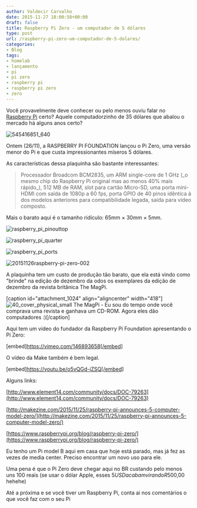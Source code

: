 ```yaml
---
author: Valdecir Carvalho
date: 2015-11-27 18:00:58+00:00
draft: false
title: Raspberry Pi Zero - um computador de 5 dólares
type: post
url: /raspberry-pi-zero-um-computador-de-5-dolares/
categories:
- Blog
tags:
- homelab
- lançamento
- pi
- pi zero
- raspberry pi
- raspberry pi zero
- zero
---
```


Você provavelmente deve conhecer ou pelo menos ouviu falar no [Raspberry Pi](https://pt.wikipedia.org/wiki/Raspberry_Pi) certo? Aquele computadorzinho de 35 dólares que abalou o mercado há alguns anos certo?

![545416851_640](/imagens/2015/11/545416851_640-e1448737619800.jpg)


Ontem (26/11), a RASPBERRY PI FOUNDATION lançou o Pi Zero, uma versão menor do Pi e que custa impressionantes míseros 5 dólares.<!-- more -->

As características dessa plaquinha são bastante interessantes:



<blockquote>Processador Broadcom BCM2835, um ARM single-core de 1 GHz (_o mesmo chip do Raspberry Pi original mas ao menos 40% mais rápido_), 512 MB de RAM, slot para cartão Micro-SD, uma porta mini-HDMI com saída de 1080p a 60 fps, porta GPIO de 40 pinos idêntica à dos modelos anteriores para compatibilidade legada, saída para vídeo composto.</blockquote>



Mais o barato aqui é o tamanho ridículo: 65mm × 30mm × 5mm.

![raspberry_pi_pinouttop](/imagens/2015/11/raspberry_pi_pinouttop.jpg)


![raspberry_pi_quarter](/imagens/2015/11/raspberry_pi_quarter.jpg)


![raspberry_pi_ports](/imagens/2015/11/raspberry_pi_ports.jpg)


![20151126raspberry-pi-zero-002](/imagens/2015/11/20151126raspberry-pi-zero-002.jpg)


A plaquinha tem um custo de produção tão barato, que ela está vindo como "brinde" na edição de dezembro da odos os exemplares da edição de dezembro da revista britânica The MagPi.

[caption id="attachment_1024" align="aligncenter" width="418"]![40_cover_physical_small](/imagens/2015/11/40_cover_physical_small.png)
The MagPi - Eu sou do tempo onde você comprava uma revista e ganhava um CD-ROM. Agora eles dão computadores :)[/caption]

Aqui tem um vídeo do fundador da Raspberry Pi Foundation apresentando o Pi Zero:

[embed]https://vimeo.com/146893658[/embed]

O vídeo da Make também é bem legal.

[embed]https://youtu.be/o5vQGd-jZSQ[/embed]

Alguns links:

[http://www.element14.com/community/docs/DOC-79263](http://www.element14.com/community/docs/DOC-79263)

[http://makezine.com/2015/11/25/raspberry-pi-announces-5-computer-model-zero/](http://makezine.com/2015/11/25/raspberry-pi-announces-5-computer-model-zero/)

[https://www.raspberrypi.org/blog/raspberry-pi-zero/](https://www.raspberrypi.org/blog/raspberry-pi-zero/)

Eu tenho um Pi model B aqui em casa que hoje está parado, mas já fez as vezes de media center. Preciso encontrar um novo uso para ele.

Uma pena é que o Pi Zero deve chegar aqui no BR custando pelo menos uns 100 reais (se usar o dólar Apple, esses $5USD acabam virando R$500,00 hehehe)

Até a próxima e se você tiver um Raspberry Pi, conta ai nos comentários o que você faz com o seu Pi
